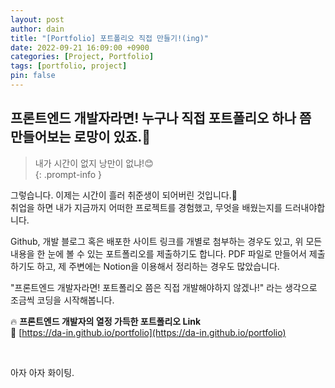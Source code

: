 ```yaml
---
layout: post
author: dain
title: "[Portfolio] 포트폴리오 직접 만들기!(ing)"
date: 2022-09-21 16:09:00 +0900
categories: [Project, Portfolio]
tags: [portfolio, project]
pin: false
---
```


## 프론트엔드 개발자라면! 누구나 직접 포트폴리오 하나 쯤 만들어보는 로망이 있죠.🙂

<!-- prettier-ignore -->
> 내가 시간이 없지 낭만이 없냐!😊  
{: .prompt-info }

그렇습니다. 이제는 시간이 흘러 취준생이 되어버린 것입니다.🥲  
취업을 하면 내가 지금까지 어떠한 프로젝트를 경험했고, 무엇을 배웠는지를 드러내야합니다.

Github, 개발 블로그 혹은 배포한 사이트 링크를 개별로 첨부하는 경우도 있고, 위 모든 내용을 한 눈에 볼 수 있는 포트폴리오를 제출하기도 합니다. PDF 파일로 만들어서 제출하기도 하고, 제 주변에는 Notion을 이용해서 정리하는 경우도 많았습니다.

"프론트엔드 개발자라면! 포트폴리오 쯤은 직접 개발해야하지 않겠나!" 라는 생각으로 조금씩 코딩을 시작해봅니다.

🔥 **프론트엔드 개발자의 열정 가득한 포트폴리오 Link**  
🔗 [https://da-in.github.io/portfolio](https://da-in.github.io/portfolio)

<br/>

아자 아자 화이팅.
